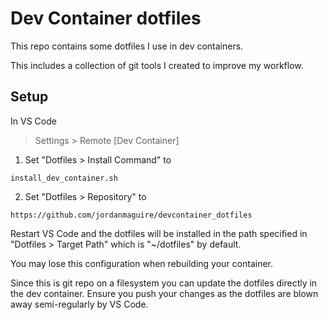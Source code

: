 # Dev Container dotfiles

This repo contains some dotfiles I use in dev containers.

This includes a collection of git tools I created to improve my workflow.

## Setup

In VS Code

> Settings > Remote [Dev Container]

1. Set "Dotfiles > Install Command" to

```
install_dev_container.sh
```

2. Set "Dotfiles > Repository" to

```
https://github.com/jordanmaguire/devcontainer_dotfiles
```

Restart VS Code and the dotfiles will be installed in the path specified in "Dotfiles > Target Path" which is "~/dotfiles" by default.

You may lose this configuration when rebuilding your container.

Since this is git repo on a filesystem you can update the dotfiles directly in the dev container. Ensure you push your changes as the dotfiles are blown away semi-regularly by VS Code.
